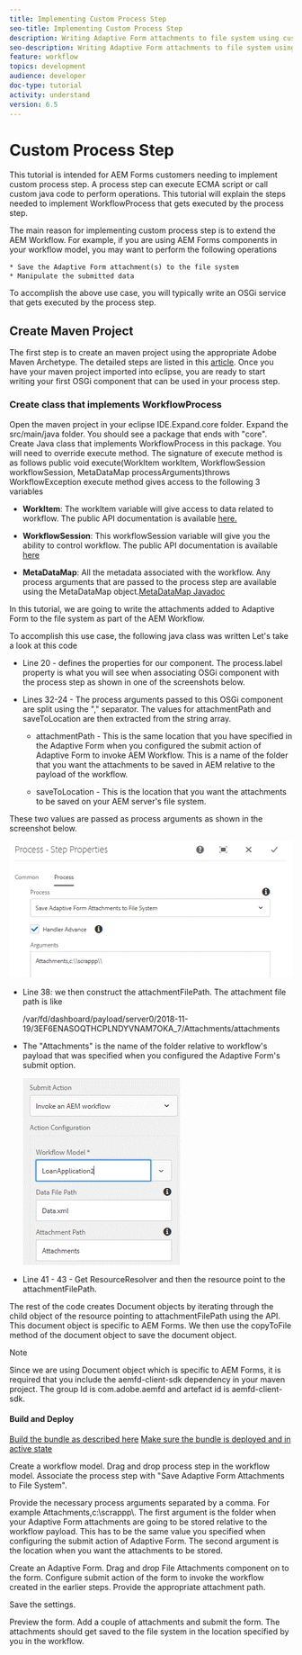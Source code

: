 ```yaml
---
title: Implementing Custom Process Step
seo-title: Implementing Custom Process Step
description: Writing Adaptive Form attachments to file system using custom process step
seo-description: Writing Adaptive Form attachments to file system using custom process step
feature: workflow
topics: development
audience: developer
doc-type: tutorial
activity: understand
version: 6.5
---
```


# Custom Process Step

This tutorial is intended for AEM Forms customers needing to implement custom process step. A process step can execute ECMA script or call custom java code to perform operations. This tutorial will explain the steps needed to implement WorkflowProcess that gets executed by the process step.

The main reason for implementing custom process step is to extend the AEM Workflow. For example, if you are using AEM Forms components in your workflow model, you may want to perform the following operations

    * Save the Adaptive Form attachment(s) to the file system
    * Manipulate the submitted data

To accomplish the above use case, you will typically write an OSGi service that gets executed by the process step.

## Create Maven Project

The first step is to create an maven project using the appropriate Adobe Maven Archetype. The detailed steps are listed in this [article](https://helpx.adobe.com/experience-manager/using/maven_arch13.html). Once you have your maven project imported into eclipse, you are ready to start writing your first OSGi component that can be used in your process step.


### Create class that implements WorkflowProcess

Open the maven project in your eclipse IDE.Expand<projectname>.core folder. Expand the src/main/java folder. You should see a package that ends with "core". Create Java class that implements WorkflowProcess in this package. You will need to override execute method. The signature of execute method is as follows
public void execute(WorkItem workItem, WorkflowSession workflowSession, MetaDataMap processArguments)throws WorkflowException 
execute method gives access to the following 3 variables

* **WorkItem**: The workItem variable will give access to data related to workflow. The public API documentation is available [here.](https://helpx.adobe.com/experience-manager/6-3/sites/developing/using/reference-materials/diff-previous/changes/com.adobe.granite.workflow.WorkflowSession.html)

* **WorkflowSession**: This workflowSession variable will give you the ability to control workflow. The public API documentation is available [here](https://helpx.adobe.com/experience-manager/6-3/sites/developing/using/reference-materials/diff-previous/changes/com.adobe.granite.workflow.WorkflowSession.html)

* **MetaDataMap**: All the metadata associated with the workflow. Any process arguments that are passed to the process step are available using the MetaDataMap object.[MetaDataMap Javadoc](https://helpx.adobe.com/experience-manager/6-5/sites/developing/using/reference-materials/javadoc/com/adobe/granite/workflow/metadata/MetaDataMap.html)

In this tutorial, we are going to write the attachments added to Adaptive Form to the file system as part of the AEM Workflow.

To accomplish this use case, the following java class was written
Let's take a look at this code

* Line 20 -  defines the properties for our component. The process.label property is what you will see when associating OSGi component with the process step as shown in one of the screenshots below.

* Lines 32-24 - The process arguments passed to this OSGi component are split using the "," separator. The values for attachmentPath and saveToLocation are then extracted from the string array.

    * attachmentPath - This is the same location that you have specified in the Adaptive Form when you configured the submit action of Adaptive Form to invoke AEM Workflow. This is a name of the folder that you want the attachments to be saved in AEM relative to the payload of the workflow.

    * saveToLocation - This is the location that you want the attachments to be saved on your AEM server's file system.

These two values are passed as process arguments as shown in the screenshot below.

![ProcessStep](assets/implement-process-step.gif)


* Line 38: we then construct the attachmentFilePath. The attachment file path is like

    /var/fd/dashboard/payload/server0/2018-11-19/3EF6ENASOQTHCPLNDYVNAM7OKA_7/Attachments/attachments

* The "Attachments" is the name of the folder relative to workflow's payload that was specified when you configured the Adaptive Form's submit option.

    ![submitoptions](assets/af-submit-options.gif)

* Line 41 - 43 - Get ResourceResolver and then the resource point to the attachmentFilePath.

The rest of the code creates Document objects by iterating through the child object of the resource pointing to attachmentFilePath using the API. This document object is specific to AEM Forms. We then use the copyToFile method of the document object to save the document object.

>[!NOTE]
Since we are using Document object which is specific to AEM Forms, it is required that you include the aemfd-client-sdk dependency in your maven project. The group Id is com.adobe.aemfd and artefact id is aemfd-client-sdk.

#### Build and Deploy

[Build the bundle as described here](https://helpx.adobe.com/experience-manager/using/maven_arch13.html#BuildtheOSGibundleusingMaven)
[Make sure the bundle is deployed and in active state](http://localhost:450/system/console/bundles)

Create a workflow model. Drag and drop process step in the workflow model. Associate the process step with "Save Adaptive Form Attachments to File System".

Provide the necessary process arguments separated by a comma. For example Attachments,c:\\scrappp\\. The first argument is the folder when your Adaptive Form attachments are going to be stored relative to the workflow payload. This has to be the same value you specified when configuring the submit action of Adaptive Form. The second argument is the location when you want the attachments to be stored.

Create an Adaptive Form. Drag and drop File Attachments component on to the form. Configure submit action of the form to invoke the workflow created in the earlier steps. Provide the appropriate attachment path.

Save the settings.

Preview the form. Add a couple of attachments and submit the form. The attachments should get saved to the file system in the location specified by you in the workflow.


